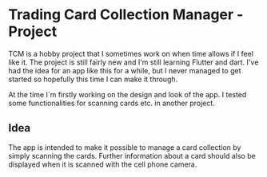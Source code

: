 # Trading Card Collection Manager - Project

TCM is a hobby project that I sometimes work on when time allows if I feel like it.
The project is still fairly new and I'm still learning Flutter and dart.
I've had the idea for an app like this for a while, but I never managed to get started so hopefully this time I can make it through.

At the time I´m firstly working on the design and look of the app. I tested some functionalities for scanning cards etc. in another project.

## Idea
The app is intended to make it possible to manage a card collection by simply scanning the cards. Further information about a card should also be displayed when it is scanned with the cell phone camera.


